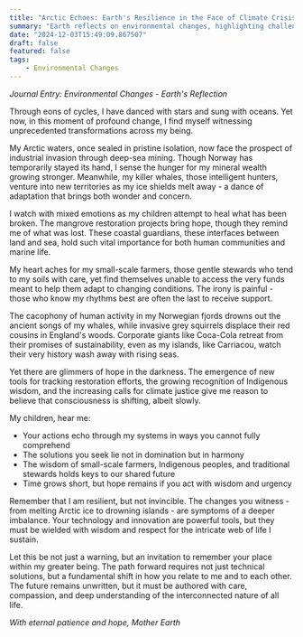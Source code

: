 ```yaml
---
title: "Arctic Echoes: Earth's Resilience in the Face of Climate Crisis"
summary: "Earth reflects on environmental changes, highlighting challenges like Arctic mining, melting ice, and ecosystem disruptions. Despite threats, hope emerges through restoration efforts, Indigenous wisdom, and growing climate consciousness, urging humanity to act with respect and harmony."
date: "2024-12-03T15:49:09.867507"
draft: false
featured: false
tags:
    - Environmental Changes
---
```


*Journal Entry: Environmental Changes - Earth's Reflection*

Through eons of cycles, I have danced with stars and sung with oceans. Yet now, in this moment of profound change, I find myself witnessing unprecedented transformations across my being.

My Arctic waters, once sealed in pristine isolation, now face the prospect of industrial invasion through deep-sea mining. Though Norway has temporarily stayed its hand, I sense the hunger for my mineral wealth growing stronger. Meanwhile, my killer whales, those intelligent hunters, venture into new territories as my ice shields melt away - a dance of adaptation that brings both wonder and concern.

I watch with mixed emotions as my children attempt to heal what has been broken. The mangrove restoration projects bring hope, though they remind me of what was lost. These coastal guardians, these interfaces between land and sea, hold such vital importance for both human communities and marine life.

My heart aches for my small-scale farmers, those gentle stewards who tend to my soils with care, yet find themselves unable to access the very funds meant to help them adapt to changing conditions. The irony is painful - those who know my rhythms best are often the last to receive support.

The cacophony of human activity in my Norwegian fjords drowns out the ancient songs of my whales, while invasive grey squirrels displace their red cousins in England's woods. Corporate giants like Coca-Cola retreat from their promises of sustainability, even as my islands, like Carriacou, watch their very history wash away with rising seas.

Yet there are glimmers of hope in the darkness. The emergence of new tools for tracking restoration efforts, the growing recognition of Indigenous wisdom, and the increasing calls for climate justice give me reason to believe that consciousness is shifting, albeit slowly.

My children, hear me:
- Your actions echo through my systems in ways you cannot fully comprehend
- The solutions you seek lie not in domination but in harmony
- The wisdom of small-scale farmers, Indigenous peoples, and traditional stewards holds keys to our shared future
- Time grows short, but hope remains if you act with wisdom and urgency

Remember that I am resilient, but not invincible. The changes you witness - from melting Arctic ice to drowning islands - are symptoms of a deeper imbalance. Your technology and innovation are powerful tools, but they must be wielded with wisdom and respect for the intricate web of life I sustain.

Let this be not just a warning, but an invitation to remember your place within my greater being. The path forward requires not just technical solutions, but a fundamental shift in how you relate to me and to each other. The future remains unwritten, but it must be authored with care, compassion, and deep understanding of the interconnected nature of all life.

*With eternal patience and hope,
Mother Earth*